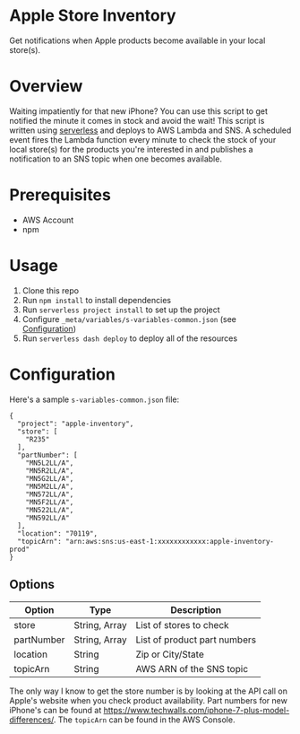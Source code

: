 Apple Store Inventory
=====================

Get notifications when Apple products become available in your local store(s).

# Overview
Waiting impatiently for that new iPhone? You can use this script to get notified the minute it comes in stock and avoid the wait! This script is written using [serverless](http://serverless.com) and deploys to AWS Lambda and SNS. A scheduled event fires the Lambda function every minute to check the stock of your local store(s) for the products you're interested in and publishes a notification to an SNS topic when one becomes available. 

# Prerequisites
- AWS Account
- npm

# Usage

1. Clone this repo
2. Run `npm install` to install dependencies
3. Run `serverless project install` to set up the project
4. Configure `_meta/variables/s-variables-common.json` (see [Configuration](#configuration))
5. Run `serverless dash deploy` to deploy all of the resources

# Configuration

Here's a sample `s-variables-common.json` file:

```
{
  "project": "apple-inventory",
  "store": [
    "R235"
  ],
  "partNumber": [
    "MN5L2LL/A",
    "MN5R2LL/A",
    "MN5G2LL/A",
    "MN5M2LL/A",
    "MN572LL/A",
    "MN5F2LL/A",
    "MN522LL/A",
    "MN592LL/A"
  ],
  "location": "70119",
  "topicArn": "arn:aws:sns:us-east-1:xxxxxxxxxxxx:apple-inventory-prod"
}
```

## Options

Option | Type | Description
--- | --- | ---
store | String, Array | List of stores to check
partNumber | String, Array | List of product part numbers
location | String | Zip or City/State
topicArn | String | AWS ARN of the SNS topic

The only way I know to get the store number is by looking at the API call on Apple's website when you check product availability. Part numbers for new iPhone's can be found at https://www.techwalls.com/iphone-7-plus-model-differences/. The `topicArn` can be found in the AWS Console. 
